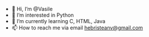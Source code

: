 - 👋 Hi, I’m @Vasile 
- 👀 I’m interested in Python
- 🌱 I’m currently learning C, HTML, Java
- 📫 How to reach me via email hebristeanv@gmail.com


<!---
epicpryda/epicpryda is a ✨ special ✨ repository because its `README.md` (this file) appears on your GitHub profile.
You can click the Preview link to take a look at your changes.
--->
